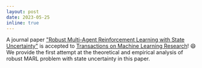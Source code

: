 ```yaml
---
layout: post
date: 2023-05-25
inline: true
---
```



A journal paper ["Robust Multi-Agent Reinforcement Learning with State Uncertainty"](https://openreview.net/pdf?id=CqTkapZ6H9) is accepted to [Transactions on Machine Learning Research](https://jmlr.org/tmlr/)! :smile: We provide the first attempt at the theoretical and empirical analysis of robust MARL problem with state uncertainty in this paper.